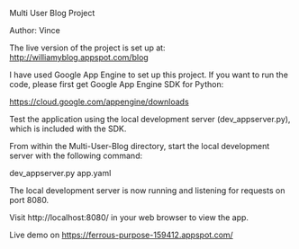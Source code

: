 Multi User Blog Project

Author: Vince

The live version of the project is set up at:
http://williamyblog.appspot.com/blog

I have used Google App Engine to set up this project. If you want to run the code, please first get Google App Engine SDK for Python:

https://cloud.google.com/appengine/downloads

Test the application using the local development server (dev_appserver.py), which is included with the SDK.

From within the Multi-User-Blog directory, start the local development server with the following command:

dev_appserver.py app.yaml

The local development server is now running and listening for requests on port 8080.

Visit http://localhost:8080/ in your web browser to view the app.


Live demo on https://ferrous-purpose-159412.appspot.com/


